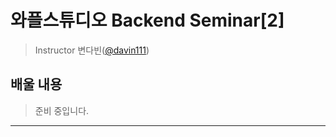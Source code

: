 # 와플스튜디오 Backend Seminar[2]

> Instructor 변다빈([@davin111](https://github.com/davin111))

## 배울 내용
> 준비 중입니다.

---
